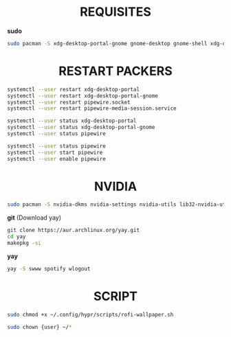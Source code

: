 <div align="center">
  

</div>

<div align="center">
  
# REQUISITES
</div>

**sudo**

```bash
sudo pacman -S xdg-desktop-portal-gnome gnome-desktop gnome-shell xdg-desktop-portal-wlr xorg-xwayland base base-devel blueman bluez bluez-utils cava dunst fastfetch firefox flatpak git grim grub htop hyprland hyprshot kitty linux-zen linux-zen-headers nano nemo neovim pavucontrol pipewire pipewire-alsa pipewire-pulse pipewire-jack ranger rofi slurp starship sxiv unzip vulkan-icd-loader lib32-vulkan-icd-loader waybar xdg-desktop-portal xdg-desktop-portal-gtk xorg-xwayland
```
<div align="center">
  
# RESTART PACKERS
</div>

```bash
systemctl --user restart xdg-desktop-portal
systemctl --user restart xdg-desktop-portal-gnome
systemctl --user restart pipewire.socket
systemctl --user restart pipewire-media-session.service
```

```bash
systemctl --user status xdg-desktop-portal
systemctl --user status xdg-desktop-portal-gnome
systemctl --user status pipewire
```
```bash
systemctl --user status pipewire
systemctl --user start pipewire
systemctl --user enable pipewire
```
<div align="center">
  
# NVIDIA
</div>

```bash
sudo pacman -S nvidia-dkms nvidia-settings nvidia-utils lib32-nvidia-utils
```

**git** (Download yay)

```bash
git clone https://aur.archlinux.org/yay.git
cd yay
makepkg -si
```

**yay**

```bash
yay -S swww spotify wlogout
```

<div align="center">

# SCRIPT

</div>

```bash
sudo chmod +x ~/.config/hypr/scripts/rofi-wallpaper.sh
```

```bash
sudo chown {user} ~/*
```
